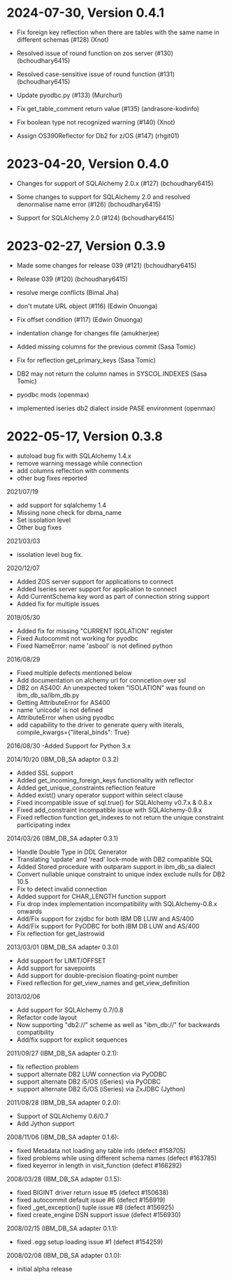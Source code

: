 2024-07-30, Version 0.4.1
=========================

 * Fix foreign key reflection when there are tables with the same name in different schemas (#128) (Xnot)

 * Resolved issue of round function on zos server (#130) (bchoudhary6415)

 * Resolved case-sensitive issue of round function (#131) (bchoudhary6415)

 * Update pyodbc.py (#133) (Murchurl)

 * Fix get_table_comment return value (#135) (andrasore-kodinfo)

 * Fix boolean type not recognized warning (#140) (Xnot)

 * Assign OS390Reflector for Db2 for z/OS (#147) (rhgit01)


2023-04-20, Version 0.4.0
=========================

 * Changes for support of SQLAlchemy 2.0.x (#127) (bchoudhary6415)

 * Some changes to support for SQLAlchemy 2.0 and resolved denormalise name error (#126) (bchoudhary6415)

 * Support for SQLAlchemy 2.0 (#124) (bchoudhary6415)


2023-02-27, Version 0.3.9
=========================

 * Made some changes for release 039 (#121) (bchoudhary6415)

 * Release 039 (#120) (bchoudhary6415)

 * resolve merge conflicts (Bimal Jha)

 * don't mutate URL object (#116) (Edwin Onuonga)

 * Fix offset condition (#117) (Edwin Onuonga)

 * indentation change for changes file (amukherjee)

 * Added missing columns for the previous commit (Sasa Tomic)

 * Fix for reflection get_primary_keys (Sasa Tomic)

 * DB2 may not return the column names in SYSCOL.INDEXES (Sasa Tomic)

 * pyodbc mods (openmax)

 * implemented iseries db2 dialect inside PASE environment (openmax)

2022-05-17, Version 0.3.8
=========================
- autoload bug fix with SQLAlchemy 1.4.x
- remove warning message while connection
- add columns reflection with comments
- other bug fixes reported

2021/07/19
- add support for sqlalchemy 1.4
- Missing none check for dbma_name
- Set issolation level
- Other bug fixes

2021/03/03
- issolation level bug fix.

2020/12/07
- Added ZOS server support for applications to connect
- Added Iseries server support for application to connect
- Add CurrentSchema key word as part of connection string support
- Added fix for multiple issues

2019/05/30
- Added fix for missing "CURRENT ISOLATION" register
- Fixed Autocommit not working for pyodbc
- Fixed NameError: name 'asbool' is not defined python 

2016/08/29
- Fixed multiple defects mentioned below
- Add documentation on alchemy url for conncetion over ssl 
- DB2 on AS400: An unexpected token "ISOLATION" was found on ibm_db_sa/ibm_db.py
- Getting AttributeError for AS400 
- name 'unicode' is not defined
- AttributeError when using pyodbc
- add capability to the driver to generate query with literals, compile_kwargs={"literal_binds": True} 

2016/08/30
-Added Support for Python 3.x

2014/10/20 (IBM_DB_SA adaptor 0.3.2)
- Added SSL support
- Added get_incoming_foreign_keys functionality with reflector 
- Added get_unique_constraints reflection feature 
- Added exist() unary operator support within select clause 
- Fixed incompatible issue of sql.true() for SQLAlchemy v0.7.x & 0.8.x 
- Fixed add_constraint incompatible issue with SQLAlchemy-0.9.x
- Fixed reflection function get_indexes to not return the unique constraint participating index 

2014/03/26 (IBM_DB_SA adapter 0.3.1)
- Handle Double Type in DDL Generator
- Translating 'update' and 'read' lock-mode with DB2 compatible SQL
- Added Stored procedure with outparam support in ibm_db_sa dialect
- Convert nullable unique constraint to unique index exclude nulls for DB2 10.5
- Fix to detect invalid connection
- Added support for CHAR_LENGTH function support
- Fix drop index implementation incompatibility with SQLAlchemy-0.8.x onwards
- Add/Fix support for zxjdbc for both IBM DB LUW and AS/400
- Add/Fix support for PyODBC for both IBM DB LUW and AS/400
- Fix reflection for get_lastrowid

2013/03/01 (IBM_DB_SA adapter 0.3.0)
- Add support for LIMIT/OFFSET
- Add support for savepoints
- Add support for double-precision floating-point number
- Fixed reflection for get_view_names and get_view_definition
 
2013/02/06
- Add support for SQLAlchemy 0.7/0.8
- Refactor code layout
- Now supporting "db2://" scheme as well as
  "ibm_db://" for backwards compatibility
- Add/fix support for explicit sequences

 2011/09/27 (IBM_DB_SA adapter 0.2.1):
 - fix reflection problem
 - support alternate DB2 LUW connection via PyODBC
 - support alternate DB2 i5/OS (iSeries) via PyODBC
 - support alternate DB2 i5/OS (iSeries) via ZxJDBC (Jython)

 2011/08/28 (IBM_DB_SA adapter 0.2.0):
 - Support of SQLAlchemy 0.6/0.7
 - Add Jython support

 2008/11/06 (IBM_DB_SA adapter 0.1.6):
 - fixed Metadata not loading any table info (defect #158705)
 - fixed problems while using different schema names (defect #163785)
 - fixed keyerror in length in visit_function (defect #166292)

2008/03/28 (IBM_DB_SA adapter 0.1.5):
 - fixed BIGINT driver return issue #5 (defect #150638)
 - fixed autocommit default issue #6 (defect #156919)
 - fixed _get_exception() tuple issue #8 (defect #156925)
 - fixed create_engine DSN support issue (defect #156930)

2008/02/15 (IBM_DB_SA adapter 0.1.1):
 - fixed .egg setup loading issue #1 (defect #154259)

2008/02/08 (IBM_DB_SA adapter 0.1.0):
 - initial alpha release
